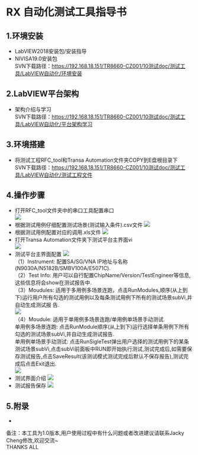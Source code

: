# RX 自动化测试工具指导书
## 1.环境安装
* LabVIEW2018安装包/安装指导 
* NIVISA19.0安装包  
SVN下载路径：https://192.168.18.151/TR8660-CZ001/10测试doc/测试工具/LabVIEW自动化/环境安装
## 2.LabVIEW平台架构
* 架构介绍与学习  
SVN下载路径：https://192.168.18.151/TR8660-CZ001/10测试doc/测试工具/LabVIEW自动化/平台架构学习
## 3.环境搭建
* 将测试工程RFC_tool和Transa Automation文件夹COPY到E盘根目录下  
SVN下载路径：https://192.168.18.151/TR8660-CZ001/10测试doc/测试工具/LabVIEW自动化/测试工程文件
## 4.操作步骤
* 打开RFC_tool文件夹中的串口工具配置串口  
![](https://github.com/JackyCheng-ui/Labview-Automation/blob/master/img-storage/Serail%20tool%20FrontPanel%20config.png)
* 根据测试用例仔细配置测试场景(测试输入条件).csv文件
![](https://github.com/JackyCheng-ui/Labview-Automation/blob/master/img-storage/RX%20Testcase%20cofig.png)
* 根据测试用例配置对应的调用.xls文件
![](https://github.com/JackyCheng-ui/Labview-Automation/blob/master/img-storage/sweep%20file%20list.png)
* 打开Transa Automation文件夹下测试平台主界面vi  
![](https://github.com/JackyCheng-ui/Labview-Automation/blob/master/img-storage/Open%20Main%20Project.png)
* 测试平台主界面配置
![](https://github.com/JackyCheng-ui/Labview-Automation/blob/master/img-storage/Transa%20Executive%20Fontpanel.png)  
（1）Instrument:  配置SA/SG/VNA IP地址与名称(N9030A/N5182B/SMBV100A/E5071C).  
（2）Test Info:  用户可以自行配置ChipName/Version/TestEngineer等信息,这些信息将会show在测试报告中.  
（3）Moudules:  适用于多用例多场景连跑，点击RunModules,顺序(从上到下)运行用户所有勾选的测试用例以及每条测试用例下所有的测试场景subVi,并自动生成测试报 告.  
![](https://github.com/JackyCheng-ui/Labview-Automation/blob/master/img-storage/Modules%20Frontpanel.png)  
（4）Moudule:  适用于单用例多场景连跑/单用例单场景手动测试.  
单用例多场景连跑:  点击RunModule顺序(从上到下)运行选择单条用例下所有勾选的测试场景subVi,并自动生成测试报告.   
单用例单场景手动测试:  点击RunSigleTest弹出用户选择的测试用例下的某条测试场景subVi,点击subVi前面板中RUN即开始执行测试,测试完成后,如需要保存测试报告,点击SaveResult(该测试模式测试完成后默认不保存报告),测试完成后点击Exit退出.  
![](https://github.com/JackyCheng-ui/Labview-Automation/blob/master/img-storage/Module%20Frontpanel.png)
* 测试界面介绍
![](https://github.com/JackyCheng-ui/Labview-Automation/blob/master/img-storage/Testcase%20Frontpanel.png)
* 测试报告保存
![](https://github.com/JackyCheng-ui/Labview-Automation/blob/master/img-storage/TestReport.png)
## 5.附录
*
备注：本工具为1.0版本,用户使用过程中有什么问题或者改进建议请联系Jacky Cheng修改,欢迎交流~  
THANKS ALL
